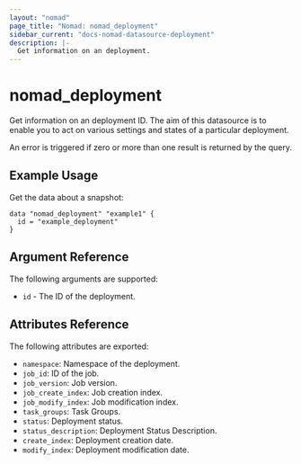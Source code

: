 ```yaml
---
layout: "nomad"
page_title: "Nomad: nomad_deployment"
sidebar_current: "docs-nomad-datasource-deployment"
description: |-
  Get information on an deployment.
---
```


# nomad_deployment

Get information on an deployment ID. The aim of this datasource is to enable
you to act on various settings and states of a particular deployment.

An error is triggered if zero or more than one result is returned by the query.

## Example Usage

Get the data about a snapshot:

```hcl
data "nomad_deployment" "example1" {
  id = "example_deployment"
}
```

## Argument Reference

The following arguments are supported:

* `id` - The ID of the deployment.

## Attributes Reference

The following attributes are exported:

* `namespace`: Namespace of the deployment.
* `job_id`: ID of the job.
* `job_version`: Job version.
* `job_create_index`: Job creation index.
* `job_modify_index`: Job modification index.
* `task_groups`: Task Groups.
* `status`: Deployment status.
* `status_description`: Deployment Status Description.
* `create_index`: Deployment creation date.
* `modify_index`: Deployment modification date.
